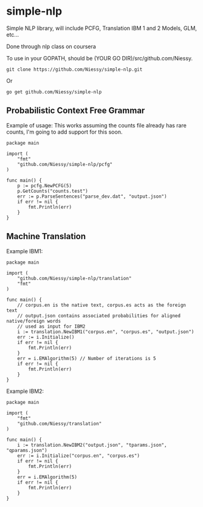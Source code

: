 <h1>simple-nlp</h1>

Simple NLP library, will include PCFG, Translation IBM 1 and 2 Models, GLM, etc...

Done through nlp class on coursera

To use in your GOPATH, should be (YOUR GO DIR)/src/github.com/Niessy.
	
    git clone https://github.com/Niessy/simple-nlp.git
    
Or

    go get github.com/Niessy/simple-nlp

<h2> Probabilistic Context Free Grammar </h2>

Example of usage: This works assuming the counts file already has rare counts, I'm going to add support for this soon.

    package main

    import (
        "fmt"
	    "github.com/Niessy/simple-nlp/pcfg"
    )

    func main() {
	    p := pcfg.NewPCFG(5)
	    p.GetCounts("counts.test")
	    err := p.ParseSentences("parse_dev.dat", "output.json")
	    if err != nil {
		    fmt.Println(err)
	    }
    }
    
<h2> Machine Translation </h2>
    
Example IBM1:

	package main
	
	import (
		"github.com/Niessy/simple-nlp/translation"
		"fmt"
	)
	
	func main() {
		// corpus.en is the native text, corpus.es acts as the foreign text
		// output.json contains associated probabilities for aligned native/foreign words
		// used as input for IBM2
		i := translation.NewIBM1("corpus.en", "corpus.es", "output.json")
		err := i.Initialize()
		if err != nil {
			fmt.Println(err)
		}
		err = i.EMAlgorithm(5) // Number of iterations is 5
		if err != nil {
			fmt.Println(err)
		}
	}
	
Example IBM2:

	package main

	import (
		"fmt"
		"github.com/Niessy/translation"
	)
	
	func main() {
		i := translation.NewIBM2("output.json", "tparams.json", "qparams.json")
		err := i.Initialize("corpus.en", "corpus.es")
		if err != nil {
			fmt.Println(err)
		}
		err = i.EMAlgorithm(5)
		if err != nil {
			fmt.Println(err)
		}
	}


    

